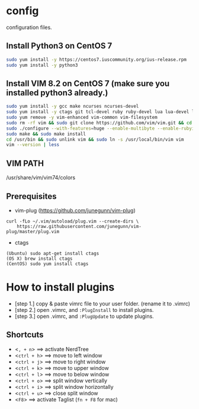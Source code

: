 # config
configuration files.

## Install Python3 on CentOS 7
~~~bash
sudo yum install -y https://centos7.iuscommunity.org/ius-release.rpm
sudo yum install -y python3
~~~

## Install VIM 8.2 on CentOS 7 (make sure you installed python3 already.)
~~~bash
sudo yum install -y gcc make ncurses ncurses-devel
sudo yum install -y ctags git tcl-devel ruby ruby-devel lua lua-devel luajit luajit-devel python python-devel perl perl-devel perl-ExtUtils-ParseXS perl-ExtUtils-XSpp perl-ExtUtils-CBuilder perl-ExtUtils-Embed
sudo yum remove -y vim-enhanced vim-common vim-filesystem
sudo rm -rf vim && sudo git clone https://github.com/vim/vim.git && cd vim
sudo ./configure --with-features=huge --enable-multibyte --enable-rubyinterp --enable-pythoninterp --enable-perlinterp --enable-luainterp
sudo make && sudo make install
cd /usr/bin && sudo unlink vim && sudo ln -s /usr/local/bin/vim vim
vim --version | less
~~~


## VIM PATH
/usr/share/vim/vim74/colors


## Prerequisites
+ vim-plug
(https://github.com/junegunn/vim-plug)
~~~
curl -fLo ~/.vim/autoload/plug.vim --create-dirs \
    https://raw.githubusercontent.com/junegunn/vim-plug/master/plug.vim
~~~

+ ctags
~~~
(Ubuntu) sudo apt-get install ctags
(OS X) brew install ctags
(CentOS) sudo yum install ctags
~~~


# How to install plugins

+ [step 1.] copy & paste vimrc file to your user folder. (rename it to .vimrc)
+ [step 2.] open .vimrc, and `:PlugInstall` to install plugins.
+ [step 3.] open .vimrc, and `:PlugUpdate` to update plugins.



## Shortcuts
+ <`, + n`> ==>  activate NerdTree
+ <`ctrl + h`> ==>  move to left window
+ <`ctrl + j`> ==>  move to right window
+ <`ctrl + k`> ==>  move to upper window
+ <`ctrl + l`> ==>  move to below window
+ <`ctrl + o`> ==>  split window vertically
+ <`ctrl + i`> ==>  split window horizontally
+ <`ctrl + u`> ==>  close split window
+ <`F8`> ==>  activate Taglist (`fn + F8` for mac)


